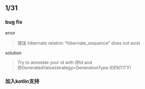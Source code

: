 ## 1/31

### bug fix
error
>错误 hibernate  relation "hibernate_sequence" does not exist

solution
>Try to annotate your id with @Id and @GeneratedValue(strategy=GenerationType.IDENTITY)

### 加入kotlin支持
